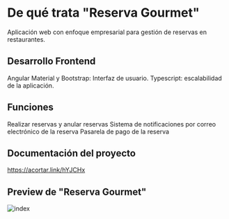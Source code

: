 # De qué trata "Reserva Gourmet" 

Aplicación web con enfoque empresarial para gestión de reservas en restaurantes.

## Desarrollo Frontend

Angular Material y Bootstrap: Interfaz de usuario.
Typescript: escalabilidad de la aplicación.

## Funciones

Realizar reservas y anular reservas
Sistema de notificaciones por correo electrónico de la reserva
Pasarela de pago de la reserva

## Documentación del proyecto

https://acortar.link/hYJCHx 

## Preview de "Reserva Gourmet" 

![index](https://github.com/claudialucia/booking/assets/97206195/801e5431-d1fe-4b77-91b7-c648ab0e9163)

